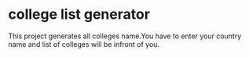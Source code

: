 # college list generator
This project generates all colleges name.You have to enter your country name and list of colleges will be infront of you.
